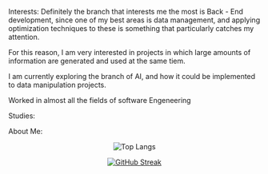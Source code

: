 <p>
  Interests:
Definitely the branch that interests me the most is Back - End development, since one of my best areas is data management, and applying optimization techniques to these is something that particularly catches my attention.
  
For this reason, I am very interested in projects in which large amounts of information are generated and used at the same tiem.

I am currently exploring the branch of AI, and how it could be implemented to data manipulation projects.

Worked in almost all the fields of software Engeneering
  
  Studies:
  
  
  About Me:

  
</p>
<p align="center">
  <img src="https://github-readme-stats.vercel.app/api/top-langs/?username=AntonioNoguera&layout=compact&bg_color=00000000&theme=date_night&card_width=500px&langs_count=8&locale=es&hide=CSS" alt="Top Langs">
</p> 


<p align="center">
  <a href="https://git.io/streak-stats">
    <img src="https://streak-stats.demolab.com?user=AntonioNoguera" alt="GitHub Streak">
  </a>
</p>
